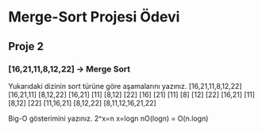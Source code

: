 # Merge-Sort Projesi Ödevi

## Proje 2
### [16,21,11,8,12,22] -> Merge Sort

Yukarıdaki dizinin sort türüne göre aşamalarını yazınız.
[16,21,11,8,12,22]
[16,21,11]  [8,12,22]
[16,21]  [11]  [8,12]  [22]
[16] [21] [11] [8] [12] [22]
[16,21] [11]  [8,12] [22]
[11,16,21]  [8,12,22]
[8,11,12,16,21,22]

Big-O gösterimini yazınız.
2^x=n
x=logn
nO(logn) = O(n.logn)

